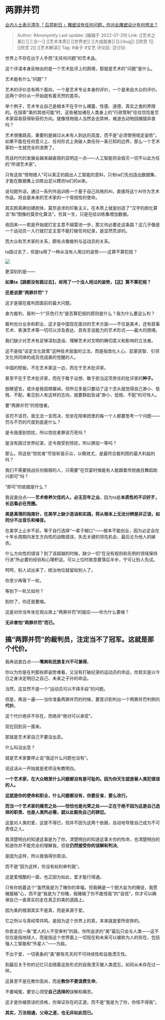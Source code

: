 # 两罪并罚
[业内人士表示清华「 后羿射日 」雕塑没有任何问题，你对此雕塑设计有何想法？](https://www.zhihu.com/question/545467758/answer/2597981018)

> Author: #Anonymity
> Last update: [编辑于 2022-07-29]
> Link: [[艺术之美]] [[三合一]] [[艺术本质]] [[世界史]] [[大成就者]] [[小bug]] [[欣赏 1]] [[欣赏 2]] [[艺术解读]]
> Tag: #亲子 #文艺
> 评论区:
> 泛讨论:

世界上不存在出于人手而“无任何问题”的艺术品。

这个评语本身反映出的是一个艺术批评上的困境，那就是艺术的“问题”是什么。

艺术能有什么“问题”？

艺术的评价总有两个面向，一个是艺术专业本身的评价，一个是来自大众的评价。这两个评价从一开始就有着天然的差异。

举个例子，艺术专业自己是根本不在乎什么裸露、性感、道德、真实之类的界限的。在探索“美的其他可能”时，这些被加诸在人类身上的“行政管制”往往恰恰是艺术家容易获得斩获的方向。就像怪物猎人当然会去禁林，难道去动物园捕猎异兽吗？

艺术很像跳高，重要的是越过从未有人到达的高度，而不是“必须使用规定姿势”。如果不能在任何意义上、任何形式上突破人类任何一条已知的边界，那么一个艺术家的一生就完全的浪费了。

而且时代的发展会越来越直观的显明这一点——人工智能将会毁灭一切不以此为任的“所谓艺术家”。

只有这些“怪物猎人”可以真正的超出人工智能的意料，只有ta们先创造出数据集、才能在数据集上训练出足以模仿ta们的ai来。

说句题外话，通过一系列作品训练一个基于自己风格的AI，直接将这个AI作为艺术作品，将会是未来的艺术家的一个常规性的使命。

其实颜真卿创建颜体，莫奈追求的印象主义，在本质上就是创造了“汉字的颜化算法”和“图像的莫奈化算法”。穷其一生，只是在给训练集增加数据。

收回来——若是开始就打定主意不越雷池一步，那又何必要走这条路？这几乎像是一个运动员一入行就打定主意不能打破任何纪录，是显然荒谬的。

而大众和艺术家的关系，颇有点像裁判与运动员的关系。

ta跳过去了，但是ta用了一种从没有人用过的姿势——这算不算犯规？

![](https://picx.zhimg.com/50/v2-fa235a296b5cd112d3f6baf1bf2f3f28_720w.jpg?source=1940ef5c)

更深刻的是——

**如果ta【跳都没有跳过去】，却用了一个没人用过的姿势，【这】算不算犯规？**

**还是说要“两罪并罚”？**

这才是摆在裁判团面前的最大问题。

身为裁判，我判一个“灰色行为”是否算犯规的原则是什么？我为什么要这么判？

裁判也分业余和职业，这才是中国现在面对的艺术方面——不仅是美术，还有叙事艺术、表演艺术等一切可以涉及表达、具有言说能力的艺术形式——最大的困境。

我们缺少对艺术有足够深刻造诣、理解艺术对文明的确切意义和影响的立法者。

这不是指“设定文化政策”这种技术层面的立法，而是指改化人心、启蒙民智、引领文化共同体的成员完成美的觉醒的人。

中国的短板，不在艺术家这一边，而在于艺术批评家。

甚至不在于艺术批评家，而在于敢于设想、敢于担当这项责任的批评家的**种子。**

放眼望去，或许是我孤陋寡闻，但所见多是只要动了这个念头就觉得自己渺小、低贱、不配，看见别人有这样的志向，就要群起告诫“渺小、低贱、不配”的可怜人。

要“两罪并罚”的惊惶者。

该罚不该罚，我无法一言而决，但坐在陪审团里的每一个人都要思考一个问题——罚与不罚的尺度到底是什么？

是令我感到惊扰，所以惊扰者罪该万死吗？

是没有跳过世界纪录，还令我受到惊扰，所以罪加一等吗？

那么，将这些“惊扰者”尽皆斩首示众，以儆效尤，是最符合裁判团的最大利益的吗？

我们不需要挑战任何极限的人，只需要“在饮宴时候能有人能跟着传统曲目舞蹈助兴即可”吗？

“即可”的依据是什么？

我说直白点——**艺术修养欠佳的人，必无百年之业**。因为ta是**本质性的不识好歹，长远看必在兜圈。**

**美是真理的指南针，在美学上缺少造诣和实践，将从根本上无法分辨是非正误，如同分不出音乐和噪音。**

在美学上止步不前，等于自行选择“一辈子糊口”——根本不能创业，因为必定会在十年长周期内发生方向性的战略错误，失去关键的领先机会，最后沦为他人的嫁衣。

什么方向性的错误？到了该超越的时候，缺少一切“在没有规则和先例的领域保持行进”所必要的经验和心理积淀。可以上位时故意要落后半步，宁可让别人先试。

呵呵，别人试出来了，统治地位就留给别人了。

你至少再等下一轮。

等到下一轮又如何？

到你了，你还是要缩。

这是对你当年坐在观众席上“两罪并罚”的报应——你为什么要缩？

**无非害怕“两罪并罚”而已。**

## 搞“两罪并罚”的裁判员，注定当不了冠军。这就是那个代价。

我再说直白点——**嘴爽和民族复兴不可兼得**。

你以为你是在判那些即姿势难看，又没有打破纪录的运动员的命运，你其实是以今日之身决定明日之自己、未来之子孙的命运。

当然，这显然不是一个“运动员可以不择手段”的问题。

但是，再说一遍——当你准备两罪并罚的时候，要意识到判出一个两罪并罚判例的**代价**。

这个代价绝非不存在，而绝非“绝对可以承受”。

现在回到另一面来。

那就是艺术家自己不要没出息。

什么叫没出息？

就是艺术家要停止说“我这什么问题也没有”。

说这话从一开始就是老师没有教明白。

**一个艺术家，在大众眼里什么问题都没有是可耻的。因为你天生就是替人类犯错误的人。**

**这就是你的使命和职业，什么问题都没有，你要反省，要么改行。**

**而当一个艺术家的痛苦之处——恰恰也是光荣之处——正在于绝不因为这是自己选择的职责、也是人类所必需，就以此豁免自己的罪愆。**

这是对人类的爱，这是不得已，但并不因为这两个依据，自动地导致自己成为不可责怪之人。

我清楚明白的知道这事是为了你，清楚明白的知道这事关你的性命，也清楚明白的知道你并不能完全的理解我，但我**仍然接受你的误解和判决**。

是因为这样，所以我值得你原谅。

而不是“因为这样，你没有权利审判我”。

这是爱残酷的一面，也正因为如此，爱才能行得通。

只有你抱着这个“虽然我是为了赌你的幸福，但我确是一个胆大妄为的赌徒，我愿赌服输”心，而不是“我是为了你赌，我赌输了你不能怪我”的“自信”，你才可以确保自己一直真实的走在真正的美的道路上。

因为美的根源其实不是真，而是来源于爱。

它之所以与真经常共鸣，是因为这个世界上的真，本来就是爱所安排的。

你若走后一条“爱人的人不受审判”的路，你所追求的“美”最后只会与人类——这不仅仅是指地球人，而是指这个世界面上一切现在和未来可以被称为人的存在，包括强人工智能和“外星人”——为敌。

不出于爱，一切表象的“美”都有先天的不可持续性和自我湮灭性。

到最后关于你的记忆只会随着这些形式的自我湮灭被人类遗忘，如同从未存在过一样。

这甚至不是在教你高尚，而是**教你不要浪费生命**。

不要喊冤，要甘心领受**自己选择的**误解和痛苦。

这才是你被原谅的资格，你保证存在的正道，而不是“我是为了你，你怪不得我”。

**其实，万法相通，父母之道，也无非如此而已。**
